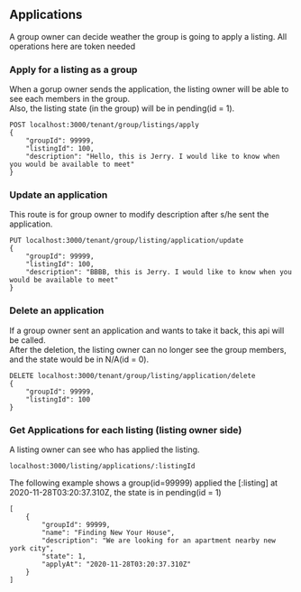 ## Applications

A group owner can decide weather the group is going to apply a listing.
All operations here are token needed

### Apply for a listing as a group

When a gorup owner sends the application, the listing owner will be able to see each members in the group.  
Also, the listing state (in the group) will be in pending(id = 1).

```
POST localhost:3000/tenant/group/listings/apply
{
    "groupId": 99999,
    "listingId": 100,
    "description": "Hello, this is Jerry. I would like to know when you would be available to meet"
}
```

### Update an application

This route is for group owner to modify description after s/he sent the application.

```
PUT localhost:3000/tenant/group/listing/application/update
{
    "groupId": 99999,
    "listingId": 100,
    "description": "BBBB, this is Jerry. I would like to know when you would be available to meet"
}
```

### Delete an application

If a group owner sent an application and wants to take it back, this api will be called.  
After the deletion, the listing owner can no longer see the group members, and the state would be in N/A(id = 0).

```
DELETE localhost:3000/tenant/group/listing/application/delete
{
    "groupId": 99999,
    "listingId": 100
}
```

### Get Applications for each listing (listing owner side)

A listing owner can see who has applied the listing.

```
localhost:3000/listing/applications/:listingId
```

The following example shows a group(id=99999) applied the [:listing] at 2020-11-28T03:20:37.310Z, the state is in pending(id = 1)

```
[
    {
        "groupId": 99999,
        "name": "Finding New Your House",
        "description": "We are looking for an apartment nearby new york city",
        "state": 1,
        "applyAt": "2020-11-28T03:20:37.310Z"
    }
]
```
